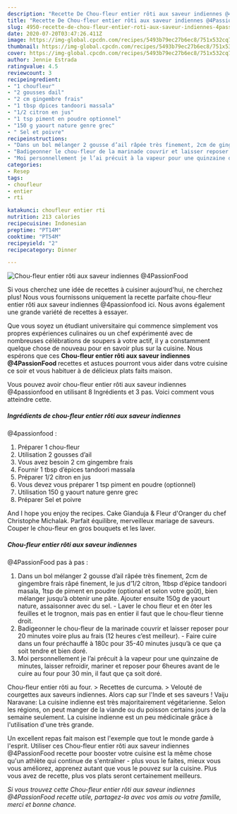 ```yaml
---
description: "Recette De Chou-fleur entier rôti aux saveur indiennes @4PassionFood"
title: "Recette De Chou-fleur entier rôti aux saveur indiennes @4PassionFood"
slug: 4950-recette-de-chou-fleur-entier-roti-aux-saveur-indiennes-4passionfood
date: 2020-07-20T03:47:26.411Z
image: https://img-global.cpcdn.com/recipes/5493b79ec27b6ec8/751x532cq70/chou-fleur-entier-roti-aux-saveur-indiennes-4passionfood-photo-principale-de-la-recette.jpg
thumbnail: https://img-global.cpcdn.com/recipes/5493b79ec27b6ec8/751x532cq70/chou-fleur-entier-roti-aux-saveur-indiennes-4passionfood-photo-principale-de-la-recette.jpg
cover: https://img-global.cpcdn.com/recipes/5493b79ec27b6ec8/751x532cq70/chou-fleur-entier-roti-aux-saveur-indiennes-4passionfood-photo-principale-de-la-recette.jpg
author: Jennie Estrada
ratingvalue: 4.5
reviewcount: 3
recipeingredient:
- "1 choufleur"
- "2 gousses dail"
- "2 cm gingembre frais"
- "1 tbsp dpices tandoori massala"
- "1/2 citron en jus"
- "1 tsp piment en poudre optionnel"
- "150 g yaourt nature genre grec"
- " Sel et poivre"
recipeinstructions:
- "Dans un bol mélanger 2 gousse d’ail râpée très finement, 2cm de gingembre frais râpé finement, le jus d’1/2 citron, 1tbsp d’épice tandoori masala, 1tsp de piment en poudre (optional et selon votre goût), bien mélanger jusqu’à obtenir une pâte. Ajouter ensuite 150g de yaourt nature, assaisonner avec du sel.  Laver le chou fleur et en ôter les feuilles et le trognon, mais pas en entier il faut que le chou-fleur tienne droit."
- "Badigeonner le chou-fleur de la marinade couvrir et laisser reposer pour 20 minutes voire plus au frais (12 heures c’est meilleur). Faire cuire dans un four préchauffé à 180c pour 35-40 minutes jusqu’à ce que ça soit tendre et bien doré."
- "Moi personnellement je l’ai précuit à la vapeur pour une quinzaine de minutes, laisser refroidir, mariner et reposer pour 6heures avant de le cuire au four pour 30 min, il faut que ça soit doré."
categories:
- Resep
tags:
- choufleur
- entier
- rti

katakunci: choufleur entier rti 
nutrition: 213 calories
recipecuisine: Indonesian
preptime: "PT14M"
cooktime: "PT54M"
recipeyield: "2"
recipecategory: Dinner

---
```



![Chou-fleur entier rôti aux saveur indiennes
@4PassionFood](https://img-global.cpcdn.com/recipes/5493b79ec27b6ec8/751x532cq70/chou-fleur-entier-roti-aux-saveur-indiennes-4passionfood-photo-principale-de-la-recette.jpg)

Si vous cherchez une idée de recettes à cuisiner aujourd'hui, ne cherchez plus! Nous vous fournissons uniquement la recette parfaite chou-fleur entier rôti aux saveur indiennes
@4passionfood ici. Nous avons également une grande variété de recettes à essayer.

Que vous soyez un étudiant universitaire qui commence simplement vos propres expériences culinaires ou un chef expérimenté avec de nombreuses célébrations de soupers à votre actif, il y a constamment quelque chose de nouveau pour en savoir plus sur la cuisine. Nous espérons que ces <strong> Chou-fleur entier rôti aux saveur indiennes
@4PassionFood </strong> recettes et astuces pourront vous aider dans votre cuisine ce soir et vous habituer à de délicieux plats faits maison.

<!--inarticleads1-->

Vous pouvez avoir chou-fleur entier rôti aux saveur indiennes
@4passionfood en utilisant 8 Ingrédients et 3 pas. Voici comment vous atteindre cette.

##### Ingrédients de chou-fleur entier rôti aux saveur indiennes
@4passionfood :

1. Préparer 1 chou-fleur
1. Utilisation 2 gousses d’ail
1. Vous avez besoin 2 cm gingembre frais
1. Fournir 1 tbsp d’épices tandoori massala
1. Préparer 1/2 citron en jus
1. Vous devez vous préparer 1 tsp piment en poudre (optionnel)
1. Utilisation 150 g yaourt nature genre grec
1. Préparer  Sel et poivre


And I hope you enjoy the recipes. Cake Gianduja &amp; Fleur d&#39;Oranger du chef Christophe Michalak. Parfait équilibre, merveilleux mariage de saveurs. Couper le chou-fleur en gros bouquets et les laver. 

<!--inarticleads2-->

##### Chou-fleur entier rôti aux saveur indiennes
@4PassionFood pas à pas :

1. Dans un bol mélanger 2 gousse d’ail râpée très finement, 2cm de gingembre frais râpé finement, le jus d’1/2 citron, 1tbsp d’épice tandoori masala, 1tsp de piment en poudre (optional et selon votre goût), bien mélanger jusqu’à obtenir une pâte. Ajouter ensuite 150g de yaourt nature, assaisonner avec du sel.  - Laver le chou fleur et en ôter les feuilles et le trognon, mais pas en entier il faut que le chou-fleur tienne droit.
1. Badigeonner le chou-fleur de la marinade couvrir et laisser reposer pour 20 minutes voire plus au frais (12 heures c’est meilleur). - Faire cuire dans un four préchauffé à 180c pour 35-40 minutes jusqu’à ce que ça soit tendre et bien doré.
1. Moi personnellement je l’ai précuit à la vapeur pour une quinzaine de minutes, laisser refroidir, mariner et reposer pour 6heures avant de le cuire au four pour 30 min, il faut que ça soit doré.


Chou-fleur entier rôti au four. &gt; Recettes de curcuma. &gt; Velouté de courgettes aux saveurs indiennes. Alors cap sur l&#39;Inde et ses saveurs ! Vaiju Naravane: La cuisine indienne est très majoritairement végétarienne. Selon les régions, on peut manger de la viande ou du poisson certains jours de la semaine seulement. La cuisine indienne est un peu médicinale grâce à l&#39;utilisation d&#39;une très grande. 

<!--inarticleads1-->

<p>
Un excellent repas fait maison est l'exemple que tout le monde garde à l'esprit. Utiliser ces Chou-fleur entier rôti aux saveur indiennes
@4PassionFood recette pour booster votre cuisine est la même chose qu'un athlète qui continue de s'entraîner - plus vous le faites, mieux vous vous améliorez, apprenez autant que vous le pouvez sur la cuisine. Plus vous avez de recette, plus vos plats seront certainement meilleurs.
</p>

<p>
<i>Si vous trouvez cette Chou-fleur entier rôti aux saveur indiennes
@4PassionFood recette utile, partagez-la avec vos amis ou votre famille, merci et bonne chance.</i>
</p>
